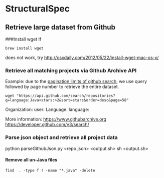 # StructuralSpec

## Retrieve large dataset from Github

###Install wget 
If  
```
brew install wget
``` 

does not work, try http://osxdaily.com/2012/05/22/install-wget-mac-os-x/

### Retrieve all matching projects via Github Archive API
Example: due to the [pagination limits of github search](https://developer.github.com/guides/traversing-with-pagination/), we use query followed by page number to retrieve the entire dataset.

```
wget "https://api.github.com/search/repositories?q=language:Java+stars:>2&sort=stars&order=desc&page=58"
```

Organization: user:<org>
Language: language:<language>

More information:
https://www.githubarchive.org
https://developer.github.com/v3/search/

### Parse json object and retrieve all project data

python parseGithubJson.py <repo.json> <output.sh>
sh <output.sh>

#### Remove all un-Java files
```
find  . -type f ! -name "*.java" -delete
```






